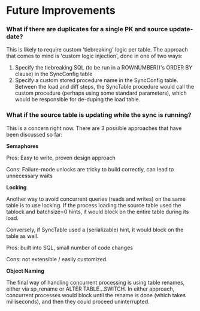 # Future Improvements

### What if there are duplicates for a single PK and source update-date?

This is likely to require custom 'tiebreaking' logic per table. The approach that comes to mind is 'custom logic injection', done in one of two ways:

1. Specify the tiebreaking SQL (to be run in a ROWNUMBER()'s ORDER BY clause) in the SyncConfig table
2. Specify a custom stored procedure name in the SyncConfig table. Between the load and diff steps, the SyncTable procedure would call the custom procedure (perhaps using some standard parameters), which would be responsible for de-duping the load table.


### What if the source table is updating while the sync is running?

This is a concern right now. There are 3 possible approaches that have been discussed so far:

**Semaphores**

Pros: Easy to write, proven design approach

Cons: Failure-mode unlocks are tricky to build correctly, can lead to unnecessary waits

**Locking**

Another way to avoid concurrent queries (reads and writes) on the same table is to use locking. If the process loading the source table used the tablock and batchsize=0 hints, it would block on the entire table during its load. 

Conversely, if SyncTable used a (serializable) hint, it would block on the table as well.

Pros: built into SQL, small number of code changes

Cons: not extensible / easily customized. 


**Object Naming**

The final way of handling concurrent processing is using table renames, either via sp_rename or ALTER TABLE...SWITCH. In either approach, concurrent processes would block until the rename is done (which takes milliseconds), and then they could proceed uninterrupted. 
